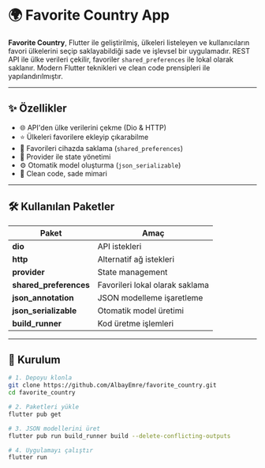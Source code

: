 # 🌍 Favorite Country App

**Favorite Country**, Flutter ile geliştirilmiş, ülkeleri listeleyen ve kullanıcıların favori ülkelerini seçip saklayabildiği sade ve işlevsel bir uygulamadır. REST API ile ülke verileri çekilir, favoriler `shared_preferences` ile lokal olarak saklanır. Modern Flutter teknikleri ve clean code prensipleri ile yapılandırılmıştır.

---

## ✨ Özellikler

- 🌐 API'den ülke verilerini çekme (Dio & HTTP)
- ⭐ Ülkeleri favorilere ekleyip çıkarabilme
- 💾 Favorileri cihazda saklama (`shared_preferences`)
- 🧠 Provider ile state yönetimi
- ⚙️ Otomatik model oluşturma (`json_serializable`)
- 🧼 Clean code, sade mimari

---

## 🛠️ Kullanılan Paketler

| Paket                | Amaç                                     |
|----------------------|-------------------------------------------|
| **dio**              | API istekleri                            |
| **http**             | Alternatif ağ istekleri                  |
| **provider**         | State management                         |
| **shared_preferences** | Favorileri lokal olarak saklama       |
| **json_annotation**  | JSON modelleme işaretleme                |
| **json_serializable**| Otomatik model üretimi                   |
| **build_runner**     | Kod üretme işlemleri                     |

---

## 🚀 Kurulum

```bash
# 1. Depoyu klonla
git clone https://github.com/AlbayEmre/favorite_country.git
cd favorite_country

# 2. Paketleri yükle
flutter pub get

# 3. JSON modellerini üret
flutter pub run build_runner build --delete-conflicting-outputs

# 4. Uygulamayı çalıştır
flutter run
